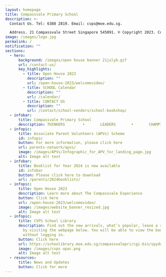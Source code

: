 ```yaml
---
layout: homepage
title: Compassvale Primary School
description: >-
  Contact Us. Tel: 6388 2819. Email: cvps@moe.edu.sg. 

  Address. 21 Compassvale Street Singapore 545091. © Copyright 2023. Compassvale Primary School.
image: /images/logo.jpg
permalink: /
notification: ""
sections:
  - hero:
      background: /images/open house banner 21julyb.gif
      url: /contact-us/
      key_highlights:
        - title: Open House 2023
          description: ""
          url: /open-house-2023/welcomevideo/
        - title: SCHOOL Calendar
          description: ""
          url: /calendar/
        - title: CONTACT US
          description: ""
          url: /contact/school-vendors/school-bookshop/
  - infobar:
      title: Compassvale Primary School
      description: THINKERS        •       LEADERS       •       CHAMPIONS
  - infopic:
      title: Associate Parent Volunteers (APVs) Scheme
      id: infopic
      button: For more information, please click here
      url: parents-network/apvs/
      image: /images/APVs/Infographic_for_APV_for_landing_page.jpg
      alt: Image alt text
  - infobar:
      title: Booklist for Year 2024 is now available
      id: infobar
      button: Please click here to download
      url: /parents/2024booklists/
  - infopic:
      title: Open House 2023
      description: Learn more about The Compassvale Experience
      button: Click here
      url: /open-house-2023/welcomevideo/
      image: /images/website_banner_resized.jpg
      alt: Image alt text
  - infopic:
      title: CVPS School Library
      description: Find out the new arrivals, what’s popular, leave a review, and more
        by visiting the webpage below. You will be able to view the books
        without logging in.
      button: Click here
      url: https://schoolibrary.moe.edu.sg/compassvalepri/cgi-bin/spydus.exe/MSGTRN/WPAC/HOME
      image: /images/cvps opac.png
      alt: Image alt text
  - resources:
      title: News and Updates
      button: Click for more
---
```


